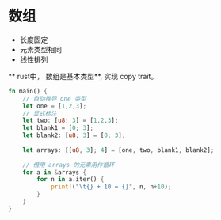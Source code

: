 # 数组

- 长度固定
- 元素类型相同
- 线性排列



** rust中， 数组是基本类型**, 实现 copy trait。



```rust
fn main() {
    // 自动推导 one 类型
    let one = [1,2,3];
    // 显式标注
    let two: [u8; 3] = [1,2,3];
    let blank1 = [0; 3];
    let blank2: [u8; 3] = [0; 3];
    
    let arrays: [[u8, 3]; 4] = [one, two, blank1, blank2];
    
    // 借用 arrays 的元素用作循环
    for a in &arrays {
        for n in a.iter() {
            print!("\t{} + 10 = {}", n, n+10);
        }
    }
}
```
